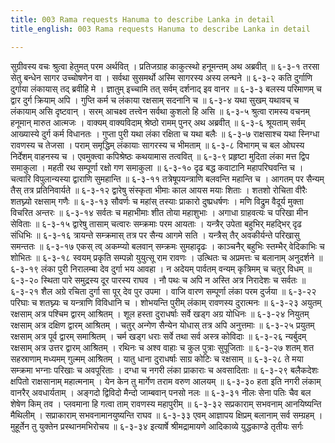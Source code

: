 ```yaml
---
title: 003 Rama requests Hanuma to describe Lanka in detail
title_english: 003 Rama requests Hanuma to describe Lanka in detail

---
```

<div class="audioEmbed"  caption="श्रीराम-हरिसीताराममूर्ति-घनपाठिभ्यां वचनम्" src="https://archive.org/download/Ramayana-recitation-Sriram-harisItArAmamUrti-Ghanapaati-v2/Kanda_6/Kanda_6_YK-003-Rama_requests_Hanuma_to_describe_Lanka_in_detail.mp3"></div>
सुग्रीवस्य वचः श्रुत्वा हेतुमत् परम अर्थवित् ।  
प्रतिजग्राह काकुत्स्थो हनूमन्तम् अथ अब्रवीत् ॥ ६-३-१  
तरसा सेतु बन्धेन सागर उच्चोषणेन वा ।  
सर्वथा सुसमर्थो अस्मि सागरस्य अस्य लन्घने ॥ ६-३-२  
कति दुर्गाणि दुर्गाया लंकायास् तद् ब्रवीहि मे ।  
ज्ञातुम् इच्चामि तत् सर्वम् दर्शनाद् इव वानर ॥ ६-३-३  
बलस्य परिमाणम् च द्वार दुर्ग क्रियाम् अपि ।  
गुप्ति कर्म च लंकाया रक्षसाम् सदनानि च ॥ ६-३-४  
यथा सुखम् यथावच् च लंकायाम् असि दृष्टवान् ।  
सरम् आचक्ष्व तत्त्वेन सर्वथा कुशलो हि असि ॥ ६-३-५  
श्रुत्वा रामस्य वचनम् हनूमान् मारुत आत्मजः ।  
वाक्यम् वाक्यविदाम् श्रेष्ठो रामम् पुनर् अथ अब्रवीत् ॥ ६-३-६  
श्रूयताम् सर्वम् आख्यास्ये दुर्ग कर्म विधानतः ।  
गुप्ता पुरी यथा लंका रक्षिता च यथा बलैः ॥ ६-३-७  
राक्षसाश्च यथा स्निग्धा रावणस्य च तेजसा ।  
पराम् समृद्धिम् लंकायाः सागरस्य च भीमताम् ॥ ६-३-८  
विभागम् च बल ओघस्य निर्देशम् वाहनस्य च ।  
एवमुक्त्वा कपिश्रेष्ठः कथयामास तत्ववित् ॥ ६-३-९  
प्रहृष्टा मुदिता लंका मत्त द्विप समाकुला ।  
महती रथ सम्पूर्णा रक्षो गण समाकुला ॥ ६-३-१०  
दृढ बद्ध कवाटानि महापरिघवन्ति च ।  
चत्वारि विपुलान्यस्या द्वाराणि सुमहान्ति ॥ ६-३-११  
तत्रेषूपयन्त्राणि बलवन्ति महान्ति च ।  
आगतम् पर सैन्यम् तैस् तत्र प्रतिनिवार्यते ॥ ६-३-१२  
द्वारेषु संस्कृता भीमाः काल आयस मयाः शिताः ।  
शतशो रोचिता वीरैः शतघ्न्यो रक्षसाम् गणैः ॥ ६-३-१३  
सौवर्णः च महांस् तस्याः प्राकारो दुष्प्रधर्षणः ।  
मणि विद्रुम वैदूर्य मुक्ता विचरित अन्तरः ॥ ६-३-१४  
सर्वतः च महाभीमाः शीत तोया महाशुभाः ।  
अगाधा ग्राहवत्यः च परिखा मीन सेविताः ॥ ६-३-१५  
द्वारेषु तासाम् चत्वारः सम्क्रमाः परम आयताः ।  
यन्त्रैर् उपेता बहुभिर् महद्भिर् दृढ संधिभिः ॥ ६-३-१६  
त्रायन्ते सम्क्रमास् तत्र पर सैन्य आगमे सति ।  
यन्त्रैस् तैर् अवकीर्यन्ते परिखासु समन्ततः ॥ ६-३-१७  
एकस् त्व् अकम्प्यो बलवान् सम्क्रमः सुमहादृढः ।  
काञ्चनैर् बहुभिः स्तम्भैर् वेदिकाभिः च शोभितः ॥ ६-३-१८  
स्वयम् प्रकृति सम्पन्नो युयुत्सू राम रावणः ।  
उत्थितः च अप्रमत्तः च बलानाम् अनुदर्शने ॥ ६-३-१९  
लंका पुरी निरालम्बा देव दुर्गा भय आवहा ।  
न अदेयम् पार्वतम् वन्यम् कृत्रिमम् च चतुर् विधम् ॥ ६-३-२०  
स्थिता पारे समुद्रस्य दूर पारस्य राघव ।  
नौ पथः च अपि न अस्ति अत्र निरादेशः च सर्वतः ॥ ६-३-२१  
शैल अग्रे रचिता दुर्गा सा पूर् देव पुर उपमा ।  
वाजि वारण सम्पूर्णा लंका परम दुर्जया ॥ ६-३-२२  
परिघाः च शतघ्न्यः च यन्त्राणि विविधानि च ।  
शोभयन्ति पुरीम् लंकाम् रावणस्य दुरात्मनः ॥ ६-३-२३  
अयुतम् रक्षसाम् अत्र पश्चिम द्वारम् आश्रितम् ।  
शूल हस्ता दुराधर्षाः सर्वे खड्ग अग्र योधिनः ॥ ६-३-२४  
नियुतम् रक्षसाम् अत्र दक्षिण द्वारम् आश्रितम् ।  
चतुर् अन्गेण सैन्येन योधास् तत्र अपि अनुत्तमाः ॥ ६-३-२५  
प्रयुतम् रक्षसाम् अत्र पूर्व द्वारम् समाश्रितम् ।  
चर्म खड्ग धराः सर्वे तथा सर्व अस्त्र कोविदाः ॥ ६-३-२६  
न्यर्बुदम् रक्षसाम् अत्र उत्तर द्वारम् आश्रितम् ।  
रथिनः च अश्व वाहाः च कुल पुत्राः सुपूजिताः ॥ ६-३-२७  
शतम् शत सहस्राणाम् मध्यमम् गुल्मम् आश्रितम् ।  
यातु धाना दुराधर्षाः साग्र कोटिः च रक्षसाम् ॥ ६-३-२८  
ते मया सम्क्रमा भग्नाः परिखाः च अवपूरिताः ।  
दग्धा च नगरी लंका प्राकाराः च अवसादिताः ॥ ६-३-२९  
बलैकदेशः क्षपितो राक्षसानाम् महात्मनाम् ।  
येन केन तु मार्गेण तराम वरुण आलयम् ॥ ६-३-३०  
हता इति नगरी लंकाम् वानरैर् अवधार्यताम् ।  
अङ्गदो द्विविदो मैन्दो जाम्बवान् पनसो नलः ॥ ६-३-३१  
नीलः सेना पतिः चैव बल शेषेण किम् तव ।  
प्लवमाना हि गत्वा ताम् रावणस्य महापुरीम् ॥ ६-३-३२  
सप्रकाराम् सभवनाम् आनयिष्यन्ति मैथिलीम् ।  
सप्राकाराम् सभवनामानयुष्यन्ति राघव ॥ ६-३-३३  
एवम् आज्ञापय क्षिप्रम् बलानाम् सर्व सम्ग्रहम् ।  
मुहूर्तेन तु युक्तेन प्रस्थानमभिरोचय ॥ ६-३-३४  
इत्यार्षे श्रीमद्रामायणे आदिकाव्ये युद्धकाण्डे तृतीयः सर्गः